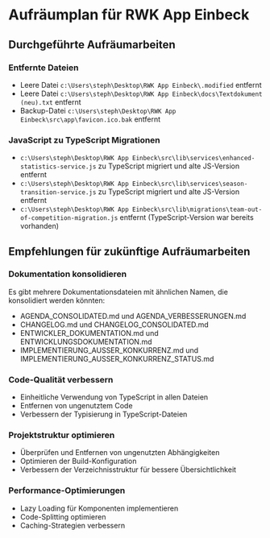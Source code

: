 # Aufräumplan für RWK App Einbeck

## Durchgeführte Aufräumarbeiten

### Entfernte Dateien
- Leere Datei `c:\Users\steph\Desktop\RWK App Einbeck\.modified` entfernt
- Leere Datei `c:\Users\steph\Desktop\RWK App Einbeck\docs\Textdokument (neu).txt` entfernt
- Backup-Datei `c:\Users\steph\Desktop\RWK App Einbeck\src\app\favicon.ico.bak` entfernt

### JavaScript zu TypeScript Migrationen
- `c:\Users\steph\Desktop\RWK App Einbeck\src\lib\services\enhanced-statistics-service.js` zu TypeScript migriert und alte JS-Version entfernt
- `c:\Users\steph\Desktop\RWK App Einbeck\src\lib\services\season-transition-service.js` zu TypeScript migriert und alte JS-Version entfernt
- `c:\Users\steph\Desktop\RWK App Einbeck\src\lib\migrations\team-out-of-competition-migration.js` entfernt (TypeScript-Version war bereits vorhanden)

## Empfehlungen für zukünftige Aufräumarbeiten

### Dokumentation konsolidieren
Es gibt mehrere Dokumentationsdateien mit ähnlichen Namen, die konsolidiert werden könnten:
- AGENDA_CONSOLIDATED.md und AGENDA_VERBESSERUNGEN.md
- CHANGELOG.md und CHANGELOG_CONSOLIDATED.md
- ENTWICKLER_DOKUMENTATION.md und ENTWICKLUNGSDOKUMENTATION.md
- IMPLEMENTIERUNG_AUSSER_KONKURRENZ.md und IMPLEMENTIERUNG_AUSSER_KONKURRENZ_STATUS.md

### Code-Qualität verbessern
- Einheitliche Verwendung von TypeScript in allen Dateien
- Entfernen von ungenutztem Code
- Verbessern der Typisierung in TypeScript-Dateien

### Projektstruktur optimieren
- Überprüfen und Entfernen von ungenutzten Abhängigkeiten
- Optimieren der Build-Konfiguration
- Verbessern der Verzeichnisstruktur für bessere Übersichtlichkeit

### Performance-Optimierungen
- Lazy Loading für Komponenten implementieren
- Code-Splitting optimieren
- Caching-Strategien verbessern